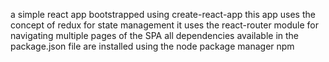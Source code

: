 a simple react app bootstrapped using create-react-app
this app uses the concept of redux for state management
it uses the react-router module for navigating multiple pages of the SPA
all dependencies available in the package.json file are installed using the node package manager npm

